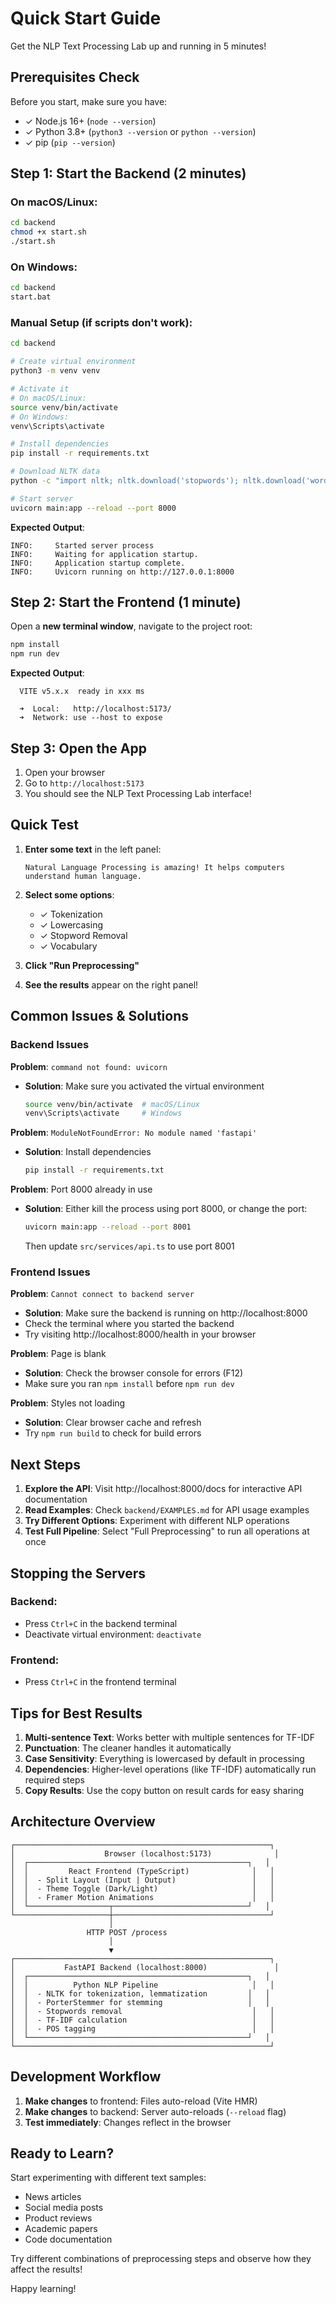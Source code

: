 # Quick Start Guide

Get the NLP Text Processing Lab up and running in 5 minutes!

## Prerequisites Check

Before you start, make sure you have:
- ✓ Node.js 16+ (`node --version`)
- ✓ Python 3.8+ (`python3 --version` or `python --version`)
- ✓ pip (`pip --version`)

## Step 1: Start the Backend (2 minutes)

### On macOS/Linux:

```bash
cd backend
chmod +x start.sh
./start.sh
```

### On Windows:

```bash
cd backend
start.bat
```

### Manual Setup (if scripts don't work):

```bash
cd backend

# Create virtual environment
python3 -m venv venv

# Activate it
# On macOS/Linux:
source venv/bin/activate
# On Windows:
venv\Scripts\activate

# Install dependencies
pip install -r requirements.txt

# Download NLTK data
python -c "import nltk; nltk.download('stopwords'); nltk.download('wordnet'); nltk.download('averaged_perceptron_tagger'); nltk.download('averaged_perceptron_tagger_eng')"

# Start server
uvicorn main:app --reload --port 8000
```

**Expected Output**:
```
INFO:     Started server process
INFO:     Waiting for application startup.
INFO:     Application startup complete.
INFO:     Uvicorn running on http://127.0.0.1:8000
```

## Step 2: Start the Frontend (1 minute)

Open a **new terminal window**, navigate to the project root:

```bash
npm install
npm run dev
```

**Expected Output**:
```
  VITE v5.x.x  ready in xxx ms

  ➜  Local:   http://localhost:5173/
  ➜  Network: use --host to expose
```

## Step 3: Open the App

1. Open your browser
2. Go to `http://localhost:5173`
3. You should see the NLP Text Processing Lab interface!

## Quick Test

1. **Enter some text** in the left panel:
   ```
   Natural Language Processing is amazing! It helps computers understand human language.
   ```

2. **Select some options**:
   - ✓ Tokenization
   - ✓ Lowercasing
   - ✓ Stopword Removal
   - ✓ Vocabulary

3. **Click "Run Preprocessing"**

4. **See the results** appear on the right panel!

## Common Issues & Solutions

### Backend Issues

**Problem**: `command not found: uvicorn`
- **Solution**: Make sure you activated the virtual environment
  ```bash
  source venv/bin/activate  # macOS/Linux
  venv\Scripts\activate     # Windows
  ```

**Problem**: `ModuleNotFoundError: No module named 'fastapi'`
- **Solution**: Install dependencies
  ```bash
  pip install -r requirements.txt
  ```

**Problem**: Port 8000 already in use
- **Solution**: Either kill the process using port 8000, or change the port:
  ```bash
  uvicorn main:app --reload --port 8001
  ```
  Then update `src/services/api.ts` to use port 8001

### Frontend Issues

**Problem**: `Cannot connect to backend server`
- **Solution**: Make sure the backend is running on http://localhost:8000
- Check the terminal where you started the backend
- Try visiting http://localhost:8000/health in your browser

**Problem**: Page is blank
- **Solution**: Check the browser console for errors (F12)
- Make sure you ran `npm install` before `npm run dev`

**Problem**: Styles not loading
- **Solution**: Clear browser cache and refresh
- Try `npm run build` to check for build errors

## Next Steps

1. **Explore the API**: Visit http://localhost:8000/docs for interactive API documentation
2. **Read Examples**: Check `backend/EXAMPLES.md` for API usage examples
3. **Try Different Options**: Experiment with different NLP operations
4. **Test Full Pipeline**: Select "Full Preprocessing" to run all operations at once

## Stopping the Servers

### Backend:
- Press `Ctrl+C` in the backend terminal
- Deactivate virtual environment: `deactivate`

### Frontend:
- Press `Ctrl+C` in the frontend terminal

## Tips for Best Results

1. **Multi-sentence Text**: Works better with multiple sentences for TF-IDF
2. **Punctuation**: The cleaner handles it automatically
3. **Case Sensitivity**: Everything is lowercased by default in processing
4. **Dependencies**: Higher-level operations (like TF-IDF) automatically run required steps
5. **Copy Results**: Use the copy button on result cards for easy sharing

## Architecture Overview

```
┌─────────────────────────────────────────────────────────┐
│                    Browser (localhost:5173)              │
│  ┌─────────────────────────────────────────────────┐   │
│  │         React Frontend (TypeScript)              │   │
│  │  - Split Layout (Input | Output)                 │   │
│  │  - Theme Toggle (Dark/Light)                     │   │
│  │  - Framer Motion Animations                      │   │
│  └──────────────────┬──────────────────────────────┘   │
└─────────────────────┼───────────────────────────────────┘
                      │
                 HTTP POST /process
                      │
                      ▼
┌─────────────────────────────────────────────────────────┐
│           FastAPI Backend (localhost:8000)               │
│  ┌─────────────────────────────────────────────────┐   │
│  │          Python NLP Pipeline                     │   │
│  │  - NLTK for tokenization, lemmatization         │   │
│  │  - PorterStemmer for stemming                   │   │
│  │  - Stopwords removal                             │   │
│  │  - TF-IDF calculation                            │   │
│  │  - POS tagging                                   │   │
│  └─────────────────────────────────────────────────┘   │
└─────────────────────────────────────────────────────────┘
```

## Development Workflow

1. **Make changes** to frontend: Files auto-reload (Vite HMR)
2. **Make changes** to backend: Server auto-reloads (`--reload` flag)
3. **Test immediately**: Changes reflect in the browser

## Ready to Learn?

Start experimenting with different text samples:
- News articles
- Social media posts
- Product reviews
- Academic papers
- Code documentation

Try different combinations of preprocessing steps and observe how they affect the results!

Happy learning!
